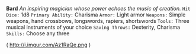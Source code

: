 __**Bard**__
*An inspiring magician whose power echoes the music of creation.*
`Hit Dice:` 1d8 
`Primary Ability:` Charisma
`Armor:` Light armor
`Weapons:` Simple weapons, hand crossbows, longswords, rapiers, shortswords 
`Tools:` Three musical instruments of your choice
`Saving Throws:` Dexterity, Charisma 
`Skills:` Choose any three

( http://i.imgur.com/Az1RaQe.png )